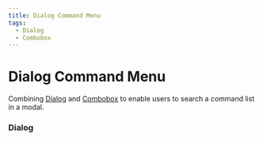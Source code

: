 ```yaml
---
title: Dialog Command Menu
tags:
  - Dialog
  - Combobox
---
```


# Dialog Command Menu

<Description>

Combining [Dialog](/docs/components/dialog) and [Combobox](/docs/components/combobox) to enable users to search a command list in a modal.

</Description>

<Tags />

<ComponentPreview type="example"  name="DialogCommandMenu" />

<ExampleSection>

### Dialog

</ExampleSection>
